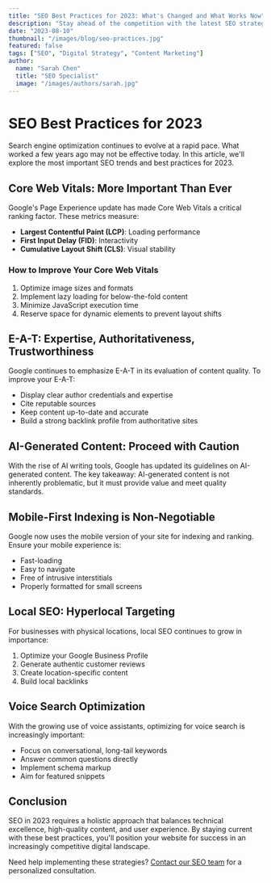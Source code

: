 ```yaml
---
title: "SEO Best Practices for 2023: What's Changed and What Works Now"
description: "Stay ahead of the competition with the latest SEO strategies and techniques that are driving results in 2023."
date: "2023-08-10"
thumbnail: "/images/blog/seo-practices.jpg"
featured: false
tags: ["SEO", "Digital Strategy", "Content Marketing"]
author:
  name: "Sarah Chen"
  title: "SEO Specialist"
  image: "/images/authors/sarah.jpg"
---
```


# SEO Best Practices for 2023

Search engine optimization continues to evolve at a rapid pace. What worked a few years ago may not be effective today. In this article, we'll explore the most important SEO trends and best practices for 2023.

## Core Web Vitals: More Important Than Ever

Google's Page Experience update has made Core Web Vitals a critical ranking factor. These metrics measure:

- **Largest Contentful Paint (LCP)**: Loading performance
- **First Input Delay (FID)**: Interactivity
- **Cumulative Layout Shift (CLS)**: Visual stability

### How to Improve Your Core Web Vitals

1. Optimize image sizes and formats
2. Implement lazy loading for below-the-fold content
3. Minimize JavaScript execution time
4. Reserve space for dynamic elements to prevent layout shifts

## E-A-T: Expertise, Authoritativeness, Trustworthiness

Google continues to emphasize E-A-T in its evaluation of content quality. To improve your E-A-T:

- Display clear author credentials and expertise
- Cite reputable sources
- Keep content up-to-date and accurate
- Build a strong backlink profile from authoritative sites

## AI-Generated Content: Proceed with Caution

With the rise of AI writing tools, Google has updated its guidelines on AI-generated content. The key takeaway: AI-generated content is not inherently problematic, but it must provide value and meet quality standards.

## Mobile-First Indexing is Non-Negotiable

Google now uses the mobile version of your site for indexing and ranking. Ensure your mobile experience is:

- Fast-loading
- Easy to navigate
- Free of intrusive interstitials
- Properly formatted for small screens

## Local SEO: Hyperlocal Targeting

For businesses with physical locations, local SEO continues to grow in importance:

1. Optimize your Google Business Profile
2. Generate authentic customer reviews
3. Create location-specific content
4. Build local backlinks

## Voice Search Optimization

With the growing use of voice assistants, optimizing for voice search is increasingly important:

- Focus on conversational, long-tail keywords
- Answer common questions directly
- Implement schema markup
- Aim for featured snippets

## Conclusion

SEO in 2023 requires a holistic approach that balances technical excellence, high-quality content, and user experience. By staying current with these best practices, you'll position your website for success in an increasingly competitive digital landscape.

Need help implementing these strategies? [Contact our SEO team](https://singrank.com/contact) for a personalized consultation.